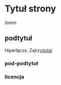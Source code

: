 #  Tytuł strony

lorem   

## podtytuł 

Hiperłącze,   Zajrzyj[tutaj](https://google.com)

### pod-podtytuł

### licencja
